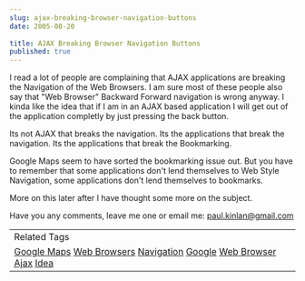 ```yaml
---
slug: ajax-breaking-browser-navigation-buttons
date: 2005-08-20
 
title: AJAX Breaking Browser Navigation Buttons
published: true
---
```

I read a lot of people are complaining that AJAX applications are breaking the Navigation of the Web Browsers.  I am sure most of these people also say that "Web Browser" Backward  Forward navigation is wrong anyway.  I kinda like the idea that if I am in an AJAX based application I will get out of the application completly by just pressing the back button.<p />Its not AJAX that breaks the navigation.  Its the applications that break the navigation.  Its the applications that break the Bookmarking.<p />Google Maps seem to have sorted the bookmarking issue out.  But you have to remember that some applications don't lend themselves to Web Style Navigation, some applications don't lend themselves to bookmarks.<p />More on this later after I have thought some more on the subject.<p />Have you any comments, leave me one or email me: <a href="mailto:paul.kinlan@gmail.com">paul.kinlan@gmail.com</a><p /><table class="TechnoratiHead TagHeader">
<tr><td>Related Tags</td></tr>
<tr class="Technorati"><td>
<a href="https://paul.kinlan.me/tags/Google%20Maps" class="Tag" rel="tag">Google Maps</a> <a href="https://paul.kinlan.me/tags/Web%20Browsers" class="Tag" rel="tag">Web Browsers</a> <a href="https://paul.kinlan.me/tags/Navigation" class="Tag" rel="tag">Navigation</a> <a href="https://paul.kinlan.me/tags/Google" class="Tag" rel="tag">Google</a> <a href="https://paul.kinlan.me/tags/Web%20Browser" class="Tag" rel="tag">Web Browser</a> <a href="https://paul.kinlan.me/tags/Ajax" class="Tag" rel="tag">Ajax</a> <a href="https://paul.kinlan.me/tags/Idea" class="Tag" rel="tag">Idea</a>
</td></tr>
</table><div class="blogger-post-footer"><img class="posterous_download_image" src="https://blogger.googleusercontent.com/tracker/8109338-112453600889301250?l=www.kinlan.co.uk%2Findex.html" height="1" alt="" width="1" /></div>

